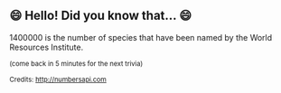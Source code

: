 ## :smile: Hello! Did you know that... :smile:
1400000 is the number of species that have been named by the World Resources Institute.

<sup>(come back in 5 minutes for the next trivia)</sup>


<sup>Credits: http://numbersapi.com</sup>
